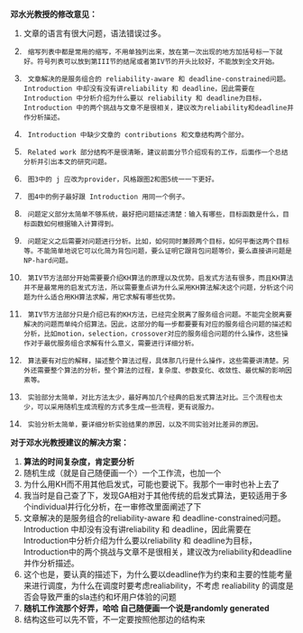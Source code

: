 **邓水光教授的修改意见：**

1. 文章的语言有很大问题，语法错误过多。

2.      缩写列表中都是常用的缩写，不用单独列出来，放在第一次出现的地方加括号标一下就好。符号列表可以放到第III节的结尾或者第IV节的开头比较好，不能放到全文开始。
3.      文章解决的是服务组合的 reliability-aware 和 deadline-constrained问题。Introduction 中却没有没有讲reliability 和 deadline，因此需要在 Introduction 中分析介绍为什么要以 reliability 和 deadline为目标，Introduction 中的两个挑战与文章不是很相关，建议改为reliability和deadline并作分析描述。
4.      Introduction 中缺少文章的 contributions 和文章结构两个部分。
5.      Related work 部分结构不是很清晰，建议前面分节介绍现有的工作，后面作一个总结分析并引出本文的研究问题。
6.      图3中的 j 应改为provider，风格跟图2和图5统一一下更好。
7.      图4中的例子最好跟 Introduction 用同一个例子。
8.      问题定义部分太简单不够系统，最好把问题描述清楚：输入有哪些，目标函数是什么，目标函数如何根据输入计算得到。
9.      问题定义之后需要对问题进行分析。比如，如何同时兼顾两个目标，如何平衡这两个目标等。不能简单地说它可以化简为背包问题，要么证明它跟背包问题等价，要么直接讲问题是NP-hard问题。
10.      第IV节方法部分开始需要要介绍KH算法的原理以及优势。启发式方法有很多，而且KH算法并不是最常用的启发式方法，所以需要重点讲为什么采用KH算法解决这个问题，分析这个问题为什么适合用KH算法求解，用它求解有哪些优势。
11.      第IV节方法部分只是介绍已有的KH方法，已经完全脱离了服务组合问题。不能完全脱离要解决的问题而单纯介绍算法。因此，这部分的每一步都要要有对应的服务组合问题的描述和分析，比如motion，selection，crossover对应的服务组合问题的什么操作，这些操作对于最优服务组合求解有什么意义，需要进行详细分析。
12.      算法要有对应的解释，描述整个算法过程，具体那几行是什么操作，这些需要讲清楚。另外还需要整个算法的分析，整个算法的过程，复杂度、参数变化、收敛性、最优解的影响因素等。
13.      实验部分太简单，对比方法太少，最好再加几个经典的启发式算法对比。三个流程也太少，可以采用随机生成流程的方式多生成一些流程，更有说服力。
14.      实验分析太简单，要详细分析实验结果的原因，以及不同实验对比差异的原因。

**对于邓水光教授建议的解决方案：**

1. **算法的时间复杂度，肯定要分析**
2. 随机生成（就是自己随便画一个）一个工作流，也加一个
3. 为什么用KH而不用其他启发式，可能也要说下。我那个一审时也补上去了
4. 我当时是自己查了下，发现GA相对于其他传统的启发式算法，更较适用于多个individual并行化分析，在一审修改里面阐述了下
5. 文章解决的是服务组合的reliability-aware 和 deadline-constrained问题。Introduction 中却没有没有讲reliability 和 deadline，因此需要在Introduction中分析介绍为什么要以reliability 和 deadline为目标，Introduction中的两个挑战与文章不是很相关，建议改为reliability和deadline并作分析描述。
6. 这个也是，要认真的描述下，为什么要以deadline作为约束和主要的性能考量来进行调度，为什么在调度时要考虑realiability，不考虑 realiability 的调度是否会导致严重的sla违约和坏用户体验的问题
7. **随机工作流那个好弄，哈哈 自己随便画一个说是randomly generated**
8. 结构这些可以先不管，不一定要按照他那边的结构来

